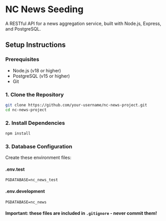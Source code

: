 # NC News Seeding

A RESTful API for a news aggregation service, built with Node.js, Express, and PostgreSQL.

## Setup Instructions

### Prerequisites
- Node.js (v18 or higher)
- PostgreSQL (v15 or higher)
- Git

### 1. Clone the Repository
```bash
git clone https://github.com/your-username/nc-news-project.git
cd nc-news-project
```

### 2. Install Dependencies
```bash
npm install
```

### 3. Database Configuration
Create these environment files:
#### .env.test
```env
PGDATABASE=nc_news_test
```
#### .env.development
```env
PGDATABASE=nc_news
```
#### Important: these files are included in `.gitignore` - never commit them!